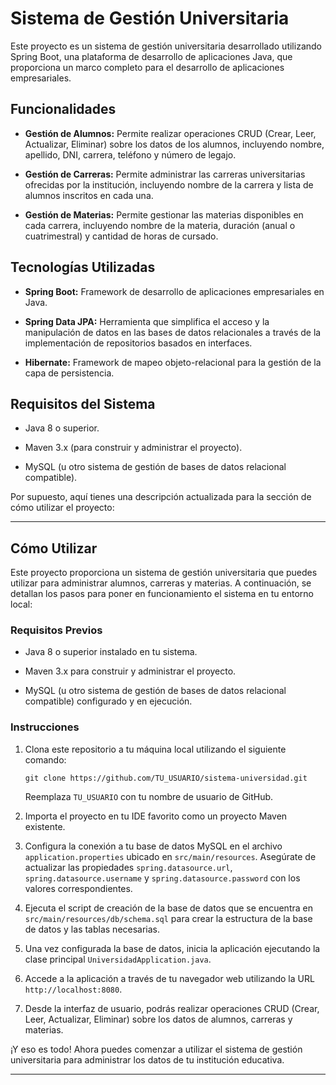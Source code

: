 # Sistema de Gestión Universitaria

Este proyecto es un sistema de gestión universitaria desarrollado utilizando Spring Boot, una plataforma de desarrollo de aplicaciones Java, que proporciona un marco completo para el desarrollo de aplicaciones empresariales.

## Funcionalidades

- **Gestión de Alumnos:** Permite realizar operaciones CRUD (Crear, Leer, Actualizar, Eliminar) sobre los datos de los alumnos, incluyendo nombre, apellido, DNI, carrera, teléfono y número de legajo.
  
- **Gestión de Carreras:** Permite administrar las carreras universitarias ofrecidas por la institución, incluyendo nombre de la carrera y lista de alumnos inscritos en cada una.

- **Gestión de Materias:** Permite gestionar las materias disponibles en cada carrera, incluyendo nombre de la materia, duración (anual o cuatrimestral) y cantidad de horas de cursado.

## Tecnologías Utilizadas

- **Spring Boot:** Framework de desarrollo de aplicaciones empresariales en Java.
  
- **Spring Data JPA:** Herramienta que simplifica el acceso y la manipulación de datos en las bases de datos relacionales a través de la implementación de repositorios basados en interfaces.

- **Hibernate:** Framework de mapeo objeto-relacional para la gestión de la capa de persistencia.

## Requisitos del Sistema

- Java 8 o superior.
  
- Maven 3.x (para construir y administrar el proyecto).
  
- MySQL (u otro sistema de gestión de bases de datos relacional compatible).

Por supuesto, aquí tienes una descripción actualizada para la sección de cómo utilizar el proyecto:

---

## Cómo Utilizar

Este proyecto proporciona un sistema de gestión universitaria que puedes utilizar para administrar alumnos, carreras y materias. A continuación, se detallan los pasos para poner en funcionamiento el sistema en tu entorno local:

### Requisitos Previos

- Java 8 o superior instalado en tu sistema.
  
- Maven 3.x para construir y administrar el proyecto.
  
- MySQL (u otro sistema de gestión de bases de datos relacional compatible) configurado y en ejecución.

### Instrucciones

1. Clona este repositorio a tu máquina local utilizando el siguiente comando:
   ```
   git clone https://github.com/TU_USUARIO/sistema-universidad.git
   ```
   Reemplaza `TU_USUARIO` con tu nombre de usuario de GitHub.

2. Importa el proyecto en tu IDE favorito como un proyecto Maven existente.

3. Configura la conexión a tu base de datos MySQL en el archivo `application.properties` ubicado en `src/main/resources`. Asegúrate de actualizar las propiedades `spring.datasource.url`, `spring.datasource.username` y `spring.datasource.password` con los valores correspondientes.

4. Ejecuta el script de creación de la base de datos que se encuentra en `src/main/resources/db/schema.sql` para crear la estructura de la base de datos y las tablas necesarias.

5. Una vez configurada la base de datos, inicia la aplicación ejecutando la clase principal `UniversidadApplication.java`.

6. Accede a la aplicación a través de tu navegador web utilizando la URL `http://localhost:8080`.

7. Desde la interfaz de usuario, podrás realizar operaciones CRUD (Crear, Leer, Actualizar, Eliminar) sobre los datos de alumnos, carreras y materias.

¡Y eso es todo! Ahora puedes comenzar a utilizar el sistema de gestión universitaria para administrar los datos de tu institución educativa.

---
